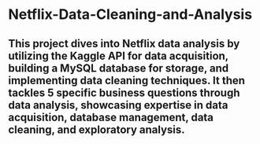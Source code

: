 # Netflix-Data-Cleaning-and-Analysis

## This project dives into Netflix data analysis by utilizing the Kaggle API for data acquisition, building a MySQL database for storage, and implementing data cleaning techniques. It then tackles 5 specific business questions through data analysis, showcasing expertise in data acquisition, database management, data cleaning, and exploratory analysis.
